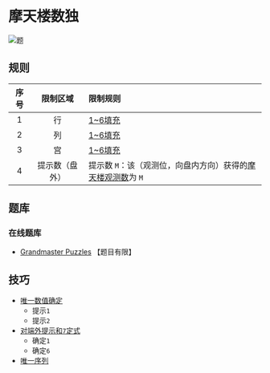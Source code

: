 # 摩天楼数独

![题](https://www.gmpuzzles.com/images/blog/GM-SkyscrapersEx.png)

## 规则

| 序号  |  限制区域   | 限制规则                                 |
|:---:|:-------:|:-------------------------------------|
|  1  |    行    | [1~6填充]                              |
|  2  |    列    | [1~6填充]                              |
|  3  |    宫    | [1~6填充]                              |
|  4  | 提示数（盘外） | 提示数 `M`：该（观测位，向盘内方向）获得的[摩天楼观测数]为 `M` |

## 题库

### 在线题库

- [Grandmaster Puzzles] 【题目有限】

## 技巧

- [唯一数值确定](https://www.bilibili.com/read/cv10181180)
  - 提示`1`
  - 提示`2`
- [对端外提示和`7`定式](https://www.bilibili.com/read/cv10181180)
  - 确定`1`
  - 确定`6`
- [唯一序列](https://www.bilibili.com/read/cv10181180)

[1~6填充]: ../../../rules.md#1to6填充

[摩天楼观测数]: ../../../rules.md#摩天楼观测数

[Grandmaster Puzzles]: https://www.gmpuzzles.com/blog/skyscrapers-rules-and-info/

